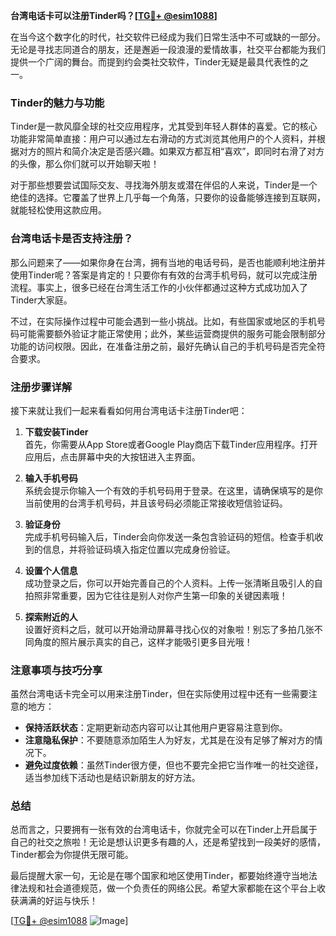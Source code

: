 **台湾电话卡可以注册Tinder吗？[[TG💪+ @esim1088](https://t.me/s/esim1088)]**

在当今这个数字化的时代，社交软件已经成为我们日常生活中不可或缺的一部分。无论是寻找志同道合的朋友，还是邂逅一段浪漫的爱情故事，社交平台都能为我们提供一个广阔的舞台。而提到约会类社交软件，Tinder无疑是最具代表性的之一。

### Tinder的魅力与功能

Tinder是一款风靡全球的社交应用程序，尤其受到年轻人群体的喜爱。它的核心功能非常简单直接：用户可以通过左右滑动的方式浏览其他用户的个人资料，并根据对方的照片和简介决定是否感兴趣。如果双方都互相“喜欢”，即同时右滑了对方的头像，那么你们就可以开始聊天啦！

对于那些想要尝试国际交友、寻找海外朋友或潜在伴侣的人来说，Tinder是一个绝佳的选择。它覆盖了世界上几乎每一个角落，只要你的设备能够连接到互联网，就能轻松使用这款应用。

### 台湾电话卡是否支持注册？

那么问题来了——如果你身在台湾，拥有当地的电话号码，是否也能顺利地注册并使用Tinder呢？答案是肯定的！只要你有有效的台湾手机号码，就可以完成注册流程。事实上，很多已经在台湾生活工作的小伙伴都通过这种方式成功加入了Tinder大家庭。

不过，在实际操作过程中可能会遇到一些小挑战。比如，有些国家或地区的手机号码可能需要额外验证才能正常使用；此外，某些运营商提供的服务可能会限制部分功能的访问权限。因此，在准备注册之前，最好先确认自己的手机号码是否完全符合要求。

### 注册步骤详解

接下来就让我们一起来看看如何用台湾电话卡注册Tinder吧：

1. **下载安装Tinder**  
   首先，你需要从App Store或者Google Play商店下载Tinder应用程序。打开应用后，点击屏幕中央的大按钮进入主界面。

2. **输入手机号码**  
   系统会提示你输入一个有效的手机号码用于登录。在这里，请确保填写的是你当前使用的台湾手机号码，并且该号码必须能正常接收短信验证码。

3. **验证身份**  
   完成手机号码输入后，Tinder会向你发送一条包含验证码的短信。检查手机收到的信息，并将验证码填入指定位置以完成身份验证。

4. **设置个人信息**  
   成功登录之后，你可以开始完善自己的个人资料。上传一张清晰且吸引人的自拍照非常重要，因为它往往是别人对你产生第一印象的关键因素哦！

5. **探索附近的人**  
   设置好资料之后，就可以开始滑动屏幕寻找心仪的对象啦！别忘了多拍几张不同角度的照片展示真实的自己，这样才能吸引更多目光哦！

### 注意事项与技巧分享

虽然台湾电话卡完全可以用来注册Tinder，但在实际使用过程中还有一些需要注意的地方：

- **保持活跃状态**：定期更新动态内容可以让其他用户更容易注意到你。
- **注意隐私保护**：不要随意添加陌生人为好友，尤其是在没有足够了解对方的情况下。
- **避免过度依赖**：虽然Tinder很方便，但也不要完全把它当作唯一的社交途径，适当参加线下活动也是结识新朋友的好方法。

### 总结

总而言之，只要拥有一张有效的台湾电话卡，你就完全可以在Tinder上开启属于自己的社交之旅啦！无论是想认识更多有趣的人，还是希望找到一段美好的感情，Tinder都会为你提供无限可能。

最后提醒大家一句，无论是在哪个国家和地区使用Tinder，都要始终遵守当地法律法规和社会道德规范，做一个负责任的网络公民。希望大家都能在这个平台上收获满满的好运与快乐！

[[TG💪+ @esim1088](https://t.me/s/esim1088) ![Image](https://i.postimg.cc/4NQfJmqS/Snipaste-2025-05-13-00-14-12.png)]